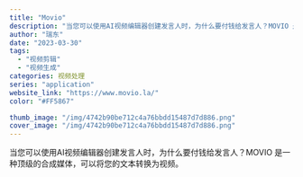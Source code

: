 ```yaml
---
title: "Movio"
description: "当您可以使用AI视频编辑器创建发言人时，为什么要付钱给发言人？MOVIO 是一种顶级的合成媒体，可以将您的文本转换为视频"
author: "瑞东"
date: "2023-03-30"
tags:
  - "视频剪辑"
  - "视频生成"
categories: 视频处理
series: "application"
website_link: "https://www.movio.la/"
color: "#FF5867"

thumb_image: "/img/4742b90be712c4a76bbdd15487d7d886.png"
cover_image: "/img/4742b90be712c4a76bbdd15487d7d886.png"
---
```


当您可以使用AI视频编辑器创建发言人时，为什么要付钱给发言人？MOVIO 是一种顶级的合成媒体，可以将您的文本转换为视频。